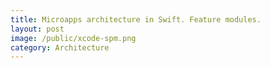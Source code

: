 ```yaml
---
title: Microapps architecture in Swift. Feature modules.
layout: post
image: /public/xcode-spm.png
category: Architecture
---
```

